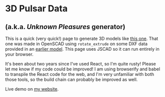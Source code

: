 # 3D Pulsar Data

## (a.k.a. _Unknown Pleasures_ generator)

This is a quick (very quick!) page to generate 3D models like [this one](https://www.thingiverse.com/thing:3727917). That one was made in OpenSCAD using `rotate_extrude` on some DXF data provided in an [earlier model](https://www.thingiverse.com/thing:92971). This page uses JSCAD so it can run entirely in your browser.

It's been about two years since I've used React, so I'm quite rusty! Please let me know if my code could be improved! I am using browserify and babel to transpile the React code for the web, and I'm very unfamiliar with both those tools, so the build chain can probably be improved as well.

Live demo on [my website](https://www.settinger.net/etc/pulsar/).
